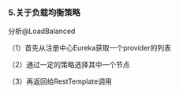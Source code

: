 ### 5.关于负载均衡策略

分析@LoadBalanced

（1）首先从注册中心Eureka获取一个provider的列表

（2）通过一定的策略选择其中一个节点

（3）再返回给RestTemplate调用

